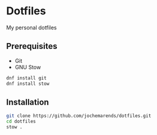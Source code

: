 # Dotfiles

My personal dotfiles

## Prerequisites
* Git
* GNU Stow

```bash
dnf install git
dnf install stow
```
## Installation

```bash
git clone https://github.com/jochemarends/dotfiles.git
cd dotfiles
stow .
```

